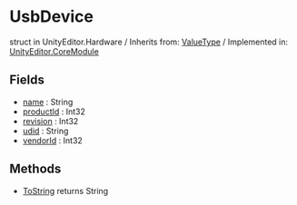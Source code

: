# UsbDevice
struct in UnityEditor.Hardware
 / Inherits from: <a href="https://docs.unity3d.com/6000.2/Documentation/ScriptReference/ValueType.html">ValueType</a> / Implemented in: <a href="https://docs.unity3d.com/6000.2/Documentation/ScriptReference/UnityEditor.CoreModule.html">UnityEditor.CoreModule</a>

## Fields
- <a href="https://docs.unity3d.com/6000.2/Documentation/ScriptReference/UsbDevice-name.html">name</a> : String
- <a href="https://docs.unity3d.com/6000.2/Documentation/ScriptReference/UsbDevice-productId.html">productId</a> : Int32
- <a href="https://docs.unity3d.com/6000.2/Documentation/ScriptReference/UsbDevice-revision.html">revision</a> : Int32
- <a href="https://docs.unity3d.com/6000.2/Documentation/ScriptReference/UsbDevice-udid.html">udid</a> : String
- <a href="https://docs.unity3d.com/6000.2/Documentation/ScriptReference/UsbDevice-vendorId.html">vendorId</a> : Int32

## Methods
- <a href="https://docs.unity3d.com/6000.2/Documentation/ScriptReference/UsbDevice.ToString.html">ToString</a> returns String
